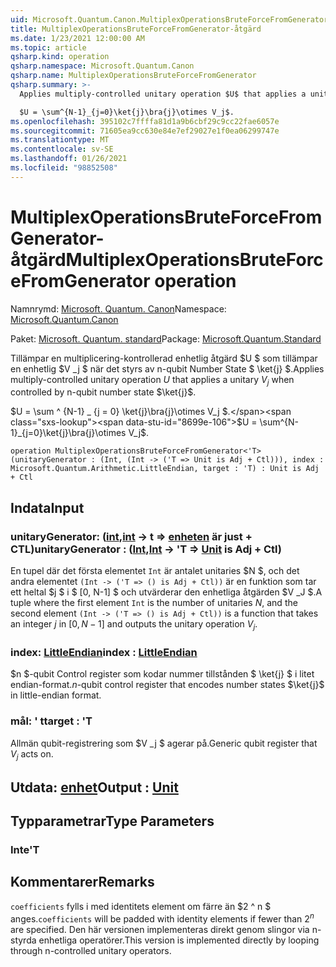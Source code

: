 ```yaml
---
uid: Microsoft.Quantum.Canon.MultiplexOperationsBruteForceFromGenerator
title: MultiplexOperationsBruteForceFromGenerator-åtgärd
ms.date: 1/23/2021 12:00:00 AM
ms.topic: article
qsharp.kind: operation
qsharp.namespace: Microsoft.Quantum.Canon
qsharp.name: MultiplexOperationsBruteForceFromGenerator
qsharp.summary: >-
  Applies multiply-controlled unitary operation $U$ that applies a unitary $V_j$ when controlled by n-qubit number state $\ket{j}$.

  $U = \sum^{N-1}_{j=0}\ket{j}\bra{j}\otimes V_j$.
ms.openlocfilehash: 395102c7ffffa81d1a9b6cbf29c9cc22fae6057e
ms.sourcegitcommit: 71605ea9cc630e84e7ef29027e1f0ea06299747e
ms.translationtype: MT
ms.contentlocale: sv-SE
ms.lasthandoff: 01/26/2021
ms.locfileid: "98852508"
---
```

# <a name="multiplexoperationsbruteforcefromgenerator-operation"></a><span data-ttu-id="8699e-102">MultiplexOperationsBruteForceFromGenerator-åtgärd</span><span class="sxs-lookup"><span data-stu-id="8699e-102">MultiplexOperationsBruteForceFromGenerator operation</span></span>

<span data-ttu-id="8699e-103">Namnrymd: [Microsoft. Quantum. Canon](xref:Microsoft.Quantum.Canon)</span><span class="sxs-lookup"><span data-stu-id="8699e-103">Namespace: [Microsoft.Quantum.Canon](xref:Microsoft.Quantum.Canon)</span></span>

<span data-ttu-id="8699e-104">Paket: [Microsoft. Quantum. standard](https://nuget.org/packages/Microsoft.Quantum.Standard)</span><span class="sxs-lookup"><span data-stu-id="8699e-104">Package: [Microsoft.Quantum.Standard](https://nuget.org/packages/Microsoft.Quantum.Standard)</span></span>


<span data-ttu-id="8699e-105">Tillämpar en multiplicering-kontrollerad enhetlig åtgärd $U $ som tillämpar en enhetlig $V _j $ när det styrs av n-qubit Number State $ \ket{j} $.</span><span class="sxs-lookup"><span data-stu-id="8699e-105">Applies multiply-controlled unitary operation $U$ that applies a unitary $V_j$ when controlled by n-qubit number state $\ket{j}$.</span></span>

<span data-ttu-id="8699e-106">$U = \sum ^ {N-1} _ {j = 0} \ket{j}\bra{j}\otimes V_j $.</span><span class="sxs-lookup"><span data-stu-id="8699e-106">$U = \sum^{N-1}_{j=0}\ket{j}\bra{j}\otimes V_j$.</span></span>

```qsharp
operation MultiplexOperationsBruteForceFromGenerator<'T> (unitaryGenerator : (Int, (Int -> ('T => Unit is Adj + Ctl))), index : Microsoft.Quantum.Arithmetic.LittleEndian, target : 'T) : Unit is Adj + Ctl
```


## <a name="input"></a><span data-ttu-id="8699e-107">Indata</span><span class="sxs-lookup"><span data-stu-id="8699e-107">Input</span></span>

### <a name="unitarygenerator--intint---t--unit--is-adj--ctl"></a><span data-ttu-id="8699e-108">unitaryGenerator: ([int](xref:microsoft.quantum.lang-ref.int),[int](xref:microsoft.quantum.lang-ref.int) -> t => [enheten](xref:microsoft.quantum.lang-ref.unit)  är just + CTL)</span><span class="sxs-lookup"><span data-stu-id="8699e-108">unitaryGenerator : ([Int](xref:microsoft.quantum.lang-ref.int),[Int](xref:microsoft.quantum.lang-ref.int) -> 'T => [Unit](xref:microsoft.quantum.lang-ref.unit)  is Adj + Ctl)</span></span>

<span data-ttu-id="8699e-109">En tupel där det första elementet `Int` är antalet unitaries $N $, och det andra elementet `(Int -> ('T => () is Adj + Ctl))` är en funktion som tar ett heltal $j $ i $ [0, N-1] $ och utvärderar den enhetliga åtgärden $V _J $.</span><span class="sxs-lookup"><span data-stu-id="8699e-109">A tuple where the first element `Int` is the number of unitaries $N$, and the second element `(Int -> ('T => () is Adj + Ctl))` is a function that takes an integer $j$ in $[0,N-1]$ and outputs the unitary operation $V_j$.</span></span>


### <a name="index--littleendian"></a><span data-ttu-id="8699e-110">index: [LittleEndian](xref:Microsoft.Quantum.Arithmetic.LittleEndian)</span><span class="sxs-lookup"><span data-stu-id="8699e-110">index : [LittleEndian](xref:Microsoft.Quantum.Arithmetic.LittleEndian)</span></span>

<span data-ttu-id="8699e-111">$n $-qubit Control register som kodar nummer tillstånden $ \ket{j} $ i litet endian-format.</span><span class="sxs-lookup"><span data-stu-id="8699e-111">$n$-qubit control register that encodes number states $\ket{j}$ in little-endian format.</span></span>


### <a name="target--t"></a><span data-ttu-id="8699e-112">mål: ' t</span><span class="sxs-lookup"><span data-stu-id="8699e-112">target : 'T</span></span>

<span data-ttu-id="8699e-113">Allmän qubit-registrering som $V _j $ agerar på.</span><span class="sxs-lookup"><span data-stu-id="8699e-113">Generic qubit register that $V_j$ acts on.</span></span>



## <a name="output--unit"></a><span data-ttu-id="8699e-114">Utdata: [enhet](xref:microsoft.quantum.lang-ref.unit)</span><span class="sxs-lookup"><span data-stu-id="8699e-114">Output : [Unit](xref:microsoft.quantum.lang-ref.unit)</span></span>



## <a name="type-parameters"></a><span data-ttu-id="8699e-115">Typparametrar</span><span class="sxs-lookup"><span data-stu-id="8699e-115">Type Parameters</span></span>

### <a name="t"></a><span data-ttu-id="8699e-116">Inte</span><span class="sxs-lookup"><span data-stu-id="8699e-116">'T</span></span>



## <a name="remarks"></a><span data-ttu-id="8699e-117">Kommentarer</span><span class="sxs-lookup"><span data-stu-id="8699e-117">Remarks</span></span>

<span data-ttu-id="8699e-118">`coefficients` fylls i med identitets element om färre än $2 ^ n $ anges.</span><span class="sxs-lookup"><span data-stu-id="8699e-118">`coefficients` will be padded with identity elements if fewer than $2^n$ are specified.</span></span> <span data-ttu-id="8699e-119">Den här versionen implementeras direkt genom slingor via n-styrda enhetliga operatörer.</span><span class="sxs-lookup"><span data-stu-id="8699e-119">This version is implemented directly by looping through n-controlled unitary operators.</span></span>